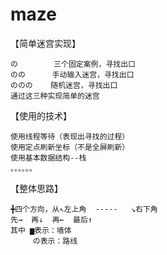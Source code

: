 # maze
【简单迷宫实现】

    の        三个固定案例，寻找出口
    のの      手动输入迷宫，寻找出口
    ののの    随机迷宫，寻找出口
    通过这三种实现简单的迷宫
    
【使用的技术】

    使用线程等待（表现出寻找的过程）
    使用定点刷新坐标（不是全屏刷新）
    使用基本数据结构--栈
    。。。。。。

【整体思路】

    ╋四个方向，从↖左上角  -----   ↘右下角
    先→  再↓  再←  最后↑
    其中 ▆表示：墙体
         の表示：路线
